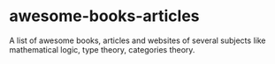 # awesome-books-articles
A list of awesome books, articles and websites of several subjects like mathematical logic, type theory, categories theory.
